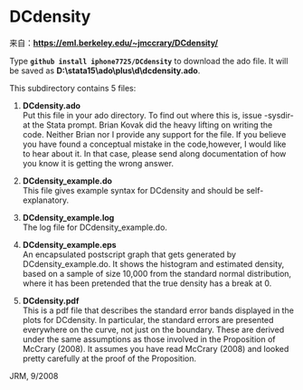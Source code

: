 # DCdensity
来自：**https://eml.berkeley.edu/~jmccrary/DCdensity/**

Type **`github install iphone7725/DCdensity`** to download the ado file. It will be saved as **D:\stata15\ado\plus\d\dcdensity.ado**. 

This subdirectory contains 5 files:

1. **DCdensity.ado**  
 Put this file in your ado directory.  To find out where this is, issue -sysdir- at the Stata prompt.  Brian Kovak did the heavy lifting on writing the code.  Neither Brian nor I provide any support for the file.  If you believe you have found a conceptual mistake in the code,however, I would like to hear about it.  In that case, please send along documentation of how you know it is getting the wrong answer. 

2. **DCdensity_example.do**  
 This file gives example syntax for DCdensity and should be self-explanatory. 

3. **DCdensity_example.log**  
 The log file for DCdensity_example.do. 

4. **DCdensity_example.eps**  
 An encapsulated postscript graph that gets generated by DCdensity_example.do.  It shows the histogram and estimated density, based on a sample of size 10,000 from the standard normal distribution, where it has been pretended that the true density has a break at 0. 

5. **DCdensity.pdf**  
 This is a pdf file that describes the standard error bands displayed in the plots for DCdensity.  In particular, the standard errors are presented everywhere on the curve, not just on the boundary.  These are derived under the same assumptions as those involved in the Proposition of McCrary (2008).  It assumes you have read McCrary (2008) and looked pretty carefully at the proof of the Proposition. 

 JRM, 9/2008 
